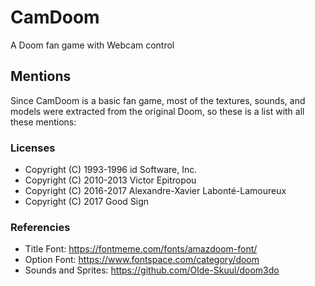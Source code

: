 # CamDoom
A Doom fan game with Webcam control

## Mentions

Since CamDoom is a basic fan game, most of the textures, sounds, and models were extracted from the
original Doom, so these is a list with all these mentions:

### Licenses

* Copyright (C) 1993-1996 id Software, Inc.
* Copyright (C) 2010-2013 Victor Epitropou
* Copyright (C) 2016-2017 Alexandre-Xavier Labonté-Lamoureux
* Copyright (C) 2017 Good Sign

### Referencies

* Title Font: https://fontmeme.com/fonts/amazdoom-font/
* Option Font: https://www.fontspace.com/category/doom
* Sounds and Sprites: https://github.com/Olde-Skuul/doom3do